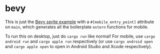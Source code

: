 # bevy

This is just the
[Bevy sprite example](https://github.com/bevyengine/bevy/blob/master/examples/2d/sprite.rs)
with a `#[mobile_entry_point]` attribute on `main`, which generates all the
boilerplate `extern` functions for mobile.

To run this on desktop, just do `cargo run` like normal! For mobile, use
`cargo android run` and `cargo apple run` respectively (or use
`cargo android open` and `cargo apple open` to open in Android Studio and Xcode
respectively).
